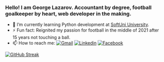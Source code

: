 ### Hello! I am George Lazarov. Accountant by degree, football goalkeeper by heart, web developer in the making.

<!--
**Moramarth/Moramarth** is a ✨ _special_ ✨ repository because its `README.md` (this file) appears on your GitHub profile.

Here are some ideas to get you started:

- 🔭 I’m currently working on ...
- 🌱 I’m currently learning ...
- 👯 I’m looking to collaborate on ...
- 🤔 I’m looking for help with ...
- 💬 Ask me about ...
- 📫 How to reach me: ...
- 😄 Pronouns: ...
- ⚡ Fun fact: ...
-->

- 🌱 I’m currently learning Python development at [SoftUni University](https://softuni.bg/).
- ⚡ Fun fact: Reignited my passion for football in the middle of 2021 after 15 years not touching a ball.
- 📫 How to reach me: [![Gmail](https://img.shields.io/badge/-Gmail-c14438?style=flat&logo=Gmail&logoColor=white)](mailto:george.y.lazarov@gmail.com) [![Linkedin](https://img.shields.io/badge/-LinkedIn-blue?style=flat&logo=Linkedin&logoColor=white)](https://www.linkedin.com/in/george-lazarov-455678267/) [![Facebook](https://img.shields.io/badge/-Facebook-1877F2?style=flate&logo=facebook&logoColor=white)](https://www.facebook.com/george.lazarov.1)


[![GitHub Streak](http://github-readme-streak-stats.herokuapp.com?user=Moramarth&theme=python-dark)](https://git.io/streak-stats)
